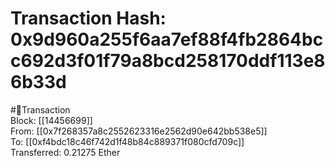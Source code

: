 
Transaction Hash: 0x9d960a255f6aa7ef88f4fb2864bcc692d3f01f79a8bcd258170ddf113e86b33d
====================================================================================
  
#💸Transaction  
Block: [[14456699]]  
From: [[0x7f268357a8c2552623316e2562d90e642bb538e5]]  
To: [[0xf4bdc18c46f742d1f48b84c889371f080cfd709c]]  
Transferred: 0.21275 Ether